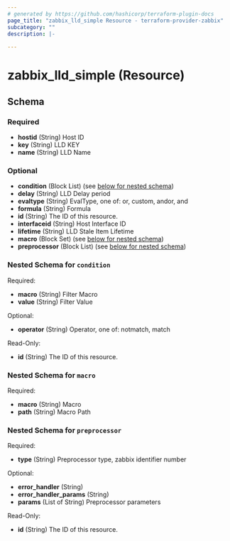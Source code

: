 ```yaml
---
# generated by https://github.com/hashicorp/terraform-plugin-docs
page_title: "zabbix_lld_simple Resource - terraform-provider-zabbix"
subcategory: ""
description: |-
  
---
```


# zabbix_lld_simple (Resource)





<!-- schema generated by tfplugindocs -->
## Schema

### Required

- **hostid** (String) Host ID
- **key** (String) LLD KEY
- **name** (String) LLD Name

### Optional

- **condition** (Block List) (see [below for nested schema](#nestedblock--condition))
- **delay** (String) LLD Delay period
- **evaltype** (String) EvalType, one of: or, custom, andor, and
- **formula** (String) Formula
- **id** (String) The ID of this resource.
- **interfaceid** (String) Host Interface ID
- **lifetime** (String) LLD Stale Item Lifetime
- **macro** (Block Set) (see [below for nested schema](#nestedblock--macro))
- **preprocessor** (Block List) (see [below for nested schema](#nestedblock--preprocessor))

<a id="nestedblock--condition"></a>
### Nested Schema for `condition`

Required:

- **macro** (String) Filter Macro
- **value** (String) Filter Value

Optional:

- **operator** (String) Operator, one of: notmatch, match

Read-Only:

- **id** (String) The ID of this resource.


<a id="nestedblock--macro"></a>
### Nested Schema for `macro`

Required:

- **macro** (String) Macro
- **path** (String) Macro Path


<a id="nestedblock--preprocessor"></a>
### Nested Schema for `preprocessor`

Required:

- **type** (String) Preprocessor type, zabbix identifier number

Optional:

- **error_handler** (String)
- **error_handler_params** (String)
- **params** (List of String) Preprocessor parameters

Read-Only:

- **id** (String) The ID of this resource.


